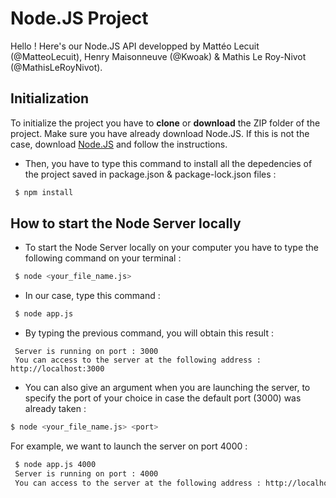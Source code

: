 # Node.JS Project

Hello ! Here's our Node.JS API developped by Mattéo Lecuit (@MatteoLecuit), Henry Maisonneuve (@Kwoak) & Mathis Le Roy-Nivot (@MathisLeRoyNivot).

## Initialization

To initialize the project you have to **clone** or **download** the ZIP folder of the project. Make sure you have already download Node.JS. If this is not the case, download [Node.JS](https://nodejs.org/en/) and follow the instructions. 

 - Then, you have to type this command to install all the depedencies of the project saved in package.json & package-lock.json files : 
```bash
 $ npm install
 ```

## How to start the Node Server locally 

- To start the Node Server locally on your computer you have to type the following command on your terminal :
```bash
 $ node <your_file_name.js>
 ```
 - In our case, type this command :
```bash
 $ node app.js
 ```
 - By typing the previous command, you will obtain this result :
```
 Server is running on port : 3000
 You can access to the server at the following address : http://localhost:3000
```
 - You can also give an argument when you are launching the server, to specify the port of your choice in case the default port (3000) was already taken :
 ```bash
 $ node <your_file_name.js> <port>
```
 For example, we want to launch the server on port 4000 :
```bash
 $ node app.js 4000
 Server is running on port : 4000
 You can access to the server at the following address : http://localhost:4000
 ```
